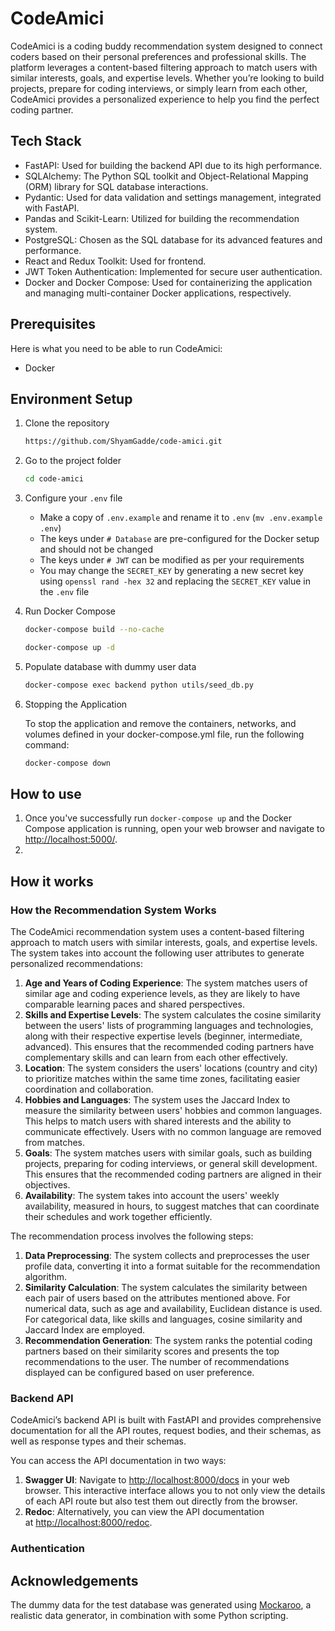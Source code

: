 # CodeAmici

CodeAmici is a coding buddy recommendation system designed to connect coders based on their personal preferences and professional skills. The platform leverages a content-based filtering approach to match users with similar interests, goals, and expertise levels. Whether you’re looking to build projects, prepare for coding interviews, or simply learn from each other, CodeAmici provides a personalized experience to help you find the perfect coding partner.

## Tech Stack

- FastAPI: Used for building the backend API due to its high performance.
- SQLAlchemy: The Python SQL toolkit and Object-Relational Mapping (ORM) library for SQL database interactions.
- Pydantic: Used for data validation and settings management, integrated with FastAPI.
- Pandas and Scikit-Learn: Utilized for building the recommendation system.
- PostgreSQL: Chosen as the SQL database for its advanced features and performance.
- React and Redux Toolkit: Used for frontend.
- JWT Token Authentication: Implemented for secure user authentication.
- Docker and Docker Compose: Used for containerizing the application and managing multi-container Docker applications, respectively.

## Prerequisites

Here is what you need to be able to run CodeAmici:

- Docker

## Environment Setup

1. Clone the repository

   ```sh
   https://github.com/ShyamGadde/code-amici.git
   ```

2. Go to the project folder

   ```sh
   cd code-amici
   ```

3. Configure your `.env` file

   - Make a copy of `.env.example` and rename it to `.env` (`mv .env.example .env`)
   - The keys under `# Database` are pre-configured for the Docker setup and should not be changed
   - The keys under `# JWT` can be modified as per your requirements
   - You may change the `SECRET_KEY` by generating a new secret key using `openssl rand -hex 32` and replacing the `SECRET_KEY` value in the `.env` file

4. Run Docker Compose

   ```sh
   docker-compose build --no-cache
   ```

   ```sh
   docker-compose up -d
   ```

5. Populate database with dummy user data

   ```sh
   docker-compose exec backend python utils/seed_db.py
   ```

6. Stopping the Application

   To stop the application and remove the containers, networks, and volumes defined in your docker-compose.yml file, run the following command:

   ```sh
   docker-compose down
   ```

## How to use

1. Once you've successfully run `docker-compose up` and the Docker Compose application is running, open your web browser and navigate to [http://localhost:5000/](http://localhost:5000/).
2.

## How it works

### How the Recommendation System Works

The CodeAmici recommendation system uses a content-based filtering approach to match users with similar interests, goals, and expertise levels. The system takes into account the following user attributes to generate personalized recommendations:

1. **Age and Years of Coding Experience**: The system matches users of similar age and coding experience levels, as they are likely to have comparable learning paces and shared perspectives.
2. **Skills and Expertise Levels**: The system calculates the cosine similarity between the users' lists of programming languages and technologies, along with their respective expertise levels (beginner, intermediate, advanced). This ensures that the recommended coding partners have complementary skills and can learn from each other effectively.
3. **Location**: The system considers the users' locations (country and city) to prioritize matches within the same time zones, facilitating easier coordination and collaboration.
4. **Hobbies and Languages**: The system uses the Jaccard Index to measure the similarity between users' hobbies and common languages. This helps to match users with shared interests and the ability to communicate effectively. Users with no common language are removed from matches.
5. **Goals**: The system matches users with similar goals, such as building projects, preparing for coding interviews, or general skill development. This ensures that the recommended coding partners are aligned in their objectives.
6. **Availability**: The system takes into account the users' weekly availability, measured in hours, to suggest matches that can coordinate their schedules and work together efficiently.

The recommendation process involves the following steps:

1. **Data Preprocessing**: The system collects and preprocesses the user profile data, converting it into a format suitable for the recommendation algorithm.
2. **Similarity Calculation**: The system calculates the similarity between each pair of users based on the attributes mentioned above. For numerical data, such as age and availability, Euclidean distance is used. For categorical data, like skills and languages, cosine similarity and Jaccard Index are employed.
3. **Recommendation Generation**: The system ranks the potential coding partners based on their similarity scores and presents the top recommendations to the user. The number of recommendations displayed can be configured based on user preference.

### Backend API

CodeAmici’s backend API is built with FastAPI and provides comprehensive documentation for all the API routes, request bodies, and their schemas, as well as response types and their schemas.

You can access the API documentation in two ways:

1. **Swagger UI**: Navigate to [http://localhost:8000/docs](http://localhost:8000/docs) in your web browser. This interactive interface allows you to not only view the details of each API route but also test them out directly from the browser.
2. **Redoc**: Alternatively, you can view the API documentation at [http://localhost:8000/redoc](http://localhost:8000/redoc).

### Authentication

## Acknowledgements

The dummy data for the test database was generated using [Mockaroo](https://mockaroo.com/), a realistic data generator, in combination with some Python scripting.
